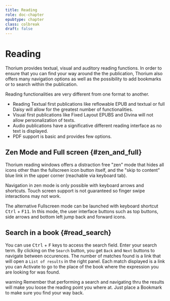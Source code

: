 ```yaml
---
title: Reading
role: doc-chapter
epubtype: chapter
class: colbreak 
draft: false
---
```


# Reading

Thorium provides textual, visual and auditory reading functions. In
order to ensure that you can find your way around the the publication,
Thorium also offers many navigation options as well as the possibility
to add bookmarks or to search within the publication.

Reading functionalities are very different from one format to another.

-   Reading Textual first publications like reflowable EPUB and textual
    or full Daisy will allow for the greatest number of functionalities.
-   Visual first publications like Fixed Layout EPUBS and Divina will
    not allow personalization of texts.
-   Audio publications have a significative different reading interface
    as no text is displayed.
-   PDF support is basic and provides few options.


## Zen Mode and Full screen  {#zen_and_full}

Thorium reading windows offers a distraction free "zen" mode that hides all icons other than the fullscreen icon button itself, and the "skip to content" blue link in the upper corner (reachable via keyboard tab). 

Navigation in zen mode is only possible with keyboard arrows and shortcuts. Touch screen support is not guaranteed so finger swipe interactions may not work.

The alternative Fullscreen mode can be launched with keyboard shortcut 
<kbd>Ctrl</kbd> + <kbd>F11</kbd>. In this mode, the user interface buttons such as top buttons, side arrows and bottom left jump back and forward icons. 


## Search in a book {#read_search}

You can use <kbd>Ctrl</kbd> + <kbd>F</kbd> keys to access the search field.
Enter your search term. By clicking on the `Search` button, you get
`Back` and `Next` buttons to navigate between occurences. The number of
matches found is a link that will open a `List of results` in the right
panel. Each match displayed is a link you can Activate to go to the
place of the book where the expression you are looking for was found.

 warning
Remember that performing a search and navigating thru the results will
make you loose the reading point you where at. Just place a Bookmark to
make sure you find your way back.





